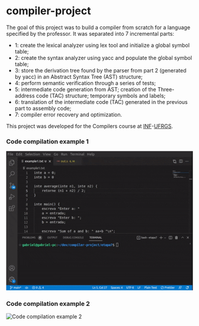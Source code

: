 # compiler-project

The goal of this project was to build a compiler from scratch for a language specified by the professor. It was separated into 7 incremental parts:
- 1: create the lexical analyzer using lex tool and initialize a global symbol table;
- 2: create the syntax analyzer using yacc and populate the global symbol table;
- 3: store the derivation tree found by the parser from part 2 (generated by yacc) in an Abstract Syntax Tree (AST) structure;
- 4: perform semantic verification through a series of tests;
- 5: intermediate code generation from AST; creation of the Three-address code (TAC) structure; temporary symbols and labels;
- 6: translation of the intermediate code (TAC) generated in the previous part to assembly code;
- 7: compiler error recovery and optimization.

This project was developed for the Compilers course at [INF](https://inf.ufrgs.br)-[UFRGS](https://ufrgs.br).

### Code compilation example 1
![Code compilation example 1](example1.gif)

### Code compilation example 2
![Code compilation example 2](example2.gif)